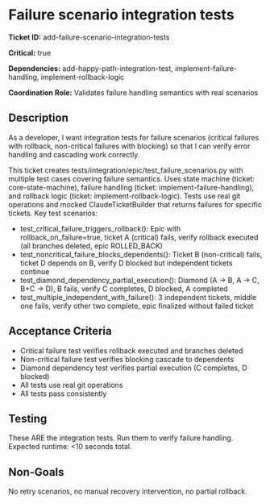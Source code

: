 # Failure scenario integration tests

**Ticket ID:** add-failure-scenario-integration-tests

**Critical:** true

**Dependencies:** add-happy-path-integration-test, implement-failure-handling, implement-rollback-logic

**Coordination Role:** Validates failure handling semantics with real scenarios

## Description

As a developer, I want integration tests for failure scenarios (critical failures with rollback, non-critical failures with blocking) so that I can verify error handling and cascading work correctly.

This ticket creates tests/integration/epic/test_failure_scenarios.py with multiple test cases covering failure semantics. Uses state machine (ticket: core-state-machine), failure handling (ticket: implement-failure-handling), and rollback logic (ticket: implement-rollback-logic). Tests use real git operations and mocked ClaudeTicketBuilder that returns failures for specific tickets. Key test scenarios:
- test_critical_failure_triggers_rollback(): Epic with rollback_on_failure=true, ticket A (critical) fails, verify rollback executed (all branches deleted, epic ROLLED_BACK)
- test_noncritical_failure_blocks_dependents(): Ticket B (non-critical) fails, ticket D depends on B, verify D blocked but independent tickets continue
- test_diamond_dependency_partial_execution(): Diamond (A → B, A → C, B+C → D), B fails, verify C completes, D blocked, A completed
- test_multiple_independent_with_failure(): 3 independent tickets, middle one fails, verify other two complete, epic finalized without failed ticket

## Acceptance Criteria

- Critical failure test verifies rollback executed and branches deleted
- Non-critical failure test verifies blocking cascade to dependents
- Diamond dependency test verifies partial execution (C completes, D blocked)
- All tests use real git operations
- All tests pass consistently

## Testing

These ARE the integration tests. Run them to verify failure handling. Expected runtime: <10 seconds total.

## Non-Goals

No retry scenarios, no manual recovery intervention, no partial rollback.
